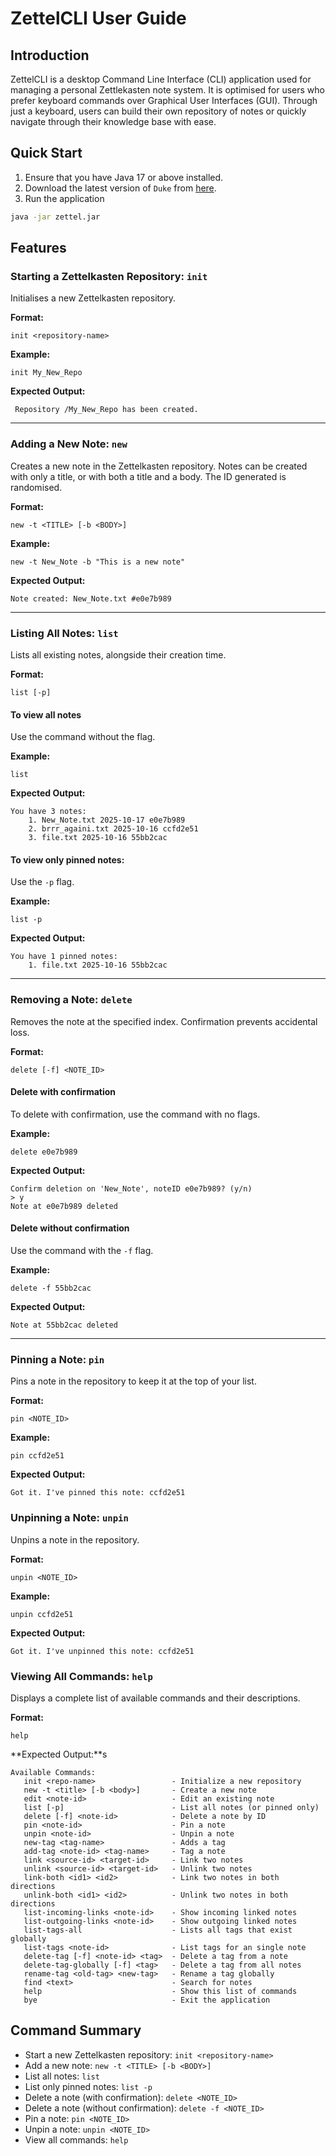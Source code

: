 # ZettelCLI User Guide

## Introduction

ZettelCLI is a desktop Command Line Interface (CLI) application used for managing a personal Zettlekasten note system. It is optimised for users who prefer keyboard commands over Graphical User Interfaces (GUI). Through just a keyboard, users can build their own repository of notes or quickly navigate through their knowledge base with ease.


## Quick Start
1. Ensure that you have Java 17 or above installed. 
2. Download the latest version of `Duke` from [here](http://link.to/duke).
3. Run the application
```bash
java -jar zettel.jar
```

## Features 

### Starting a Zettelkasten Repository: `init`

Initialises a new Zettelkasten repository.

**Format:**
```
init <repository-name>
```

**Example:**
```
init My_New_Repo
```

**Expected Output:**
```
 Repository /My_New_Repo has been created.
```

---

### Adding a New Note: `new`

Creates a new note in the Zettelkasten repository. Notes can be created with only a title, or with both a title and a 
body. The ID generated is randomised.

**Format:**
```
new -t <TITLE> [-b <BODY>]
```

**Example:**
```
new -t New_Note -b "This is a new note"
```

**Expected Output:**
```
Note created: New_Note.txt #e0e7b989
```

---

### Listing All Notes: `list`

Lists all existing notes, alongside their creation time.

**Format:**
```
list [-p]
```

#### To view all notes
Use the command without the flag.

**Example:**
```
list
```

**Expected Output:**
```
You have 3 notes:
    1. New_Note.txt 2025-10-17 e0e7b989
    2. brrr_againi.txt 2025-10-16 ccfd2e51
    3. file.txt 2025-10-16 55bb2cac
```

#### To view only pinned notes:
Use the `-p` flag.

**Example:**
```
list -p
```

**Expected Output:**
```
You have 1 pinned notes:
    1. file.txt 2025-10-16 55bb2cac
```
---

### Removing a Note: `delete`

Removes the note at the specified index. Confirmation prevents accidental loss.

**Format:**
```
delete [-f] <NOTE_ID>
```

#### Delete with confirmation
To delete with confirmation, use the command with no flags.

**Example:**

```
delete e0e7b989 
```

**Expected Output:**

```
Confirm deletion on 'New_Note', noteID e0e7b989? (y/n)
> y
Note at e0e7b989 deleted
```

#### Delete without confirmation
Use the command with the `-f` flag.

**Example:**
```
delete -f 55bb2cac
```

**Expected Output:**
```
Note at 55bb2cac deleted
```
---

### Pinning a Note: `pin`

Pins a note in the repository to keep it at the top of your list.

**Format:**

```
pin <NOTE_ID>
```

**Example:**

```
pin ccfd2e51
```

**Expected Output:**

```
Got it. I've pinned this note: ccfd2e51
```

### Unpinning a Note: `unpin`

Unpins a note in the repository.

**Format:**

```
unpin <NOTE_ID>
```

**Example:**

```
unpin ccfd2e51
```

**Expected Output:**

```
Got it. I've unpinned this note: ccfd2e51
```

### Viewing All Commands: `help`

Displays a complete list of available commands and their descriptions.

**Format:**

```
help
```

**Expected Output:**s

```
Available Commands:
   init <repo-name>                 - Initialize a new repository
   new -t <title> [-b <body>]       - Create a new note
   edit <note-id>                   - Edit an existing note
   list [-p]                        - List all notes (or pinned only)
   delete [-f] <note-id>            - Delete a note by ID
   pin <note-id>                    - Pin a note
   unpin <note-id>                  - Unpin a note
   new-tag <tag-name>               - Adds a tag
   add-tag <note-id> <tag-name>     - Tag a note
   link <source-id> <target-id>     - Link two notes
   unlink <source-id> <target-id>   - Unlink two notes
   link-both <id1> <id2>            - Link two notes in both directions
   unlink-both <id1> <id2>          - Unlink two notes in both directions
   list-incoming-links <note-id>    - Show incoming linked notes
   list-outgoing-links <note-id>    - Show outgoing linked notes
   list-tags-all                    - Lists all tags that exist globally
   list-tags <note-id>              - List tags for an single note
   delete-tag [-f] <note-id> <tag>  - Delete a tag from a note
   delete-tag-globally [-f] <tag>   - Delete a tag from all notes
   rename-tag <old-tag> <new-tag>   - Rename a tag globally
   find <text>                      - Search for notes
   help                             - Show this list of commands
   bye                              - Exit the application
```

## Command Summary
* Start a new Zettelkasten repository: `init <repository-name>`
* Add a new note: `new -t <TITLE> [-b <BODY>]`
* List all notes: `list`
* List only pinned notes: `list -p`
* Delete a note (with confirmation): `delete <NOTE_ID>`
* Delete a note (without confirmation): `delete -f <NOTE_ID>`
* Pin a note: `pin <NOTE_ID>`
* Unpin a note: `unpin <NOTE_ID>`
* View all commands: `help`
